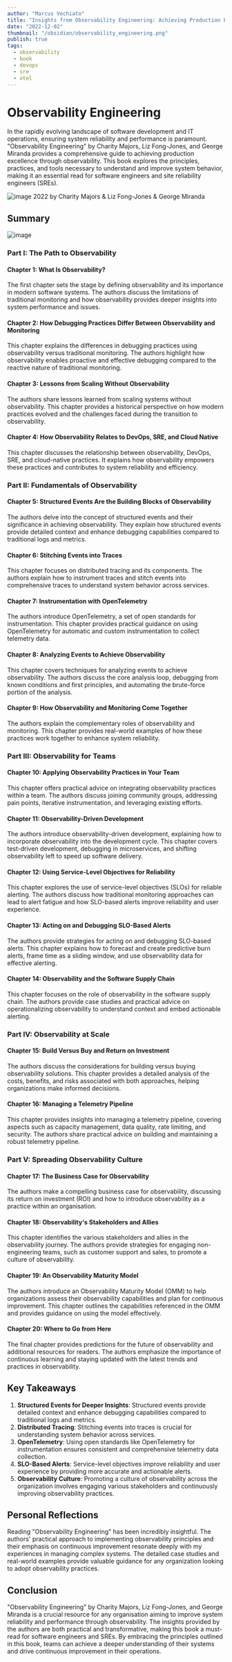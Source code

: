 ```yaml
---
author: "Marcus Vechiato"
title: "Insights from Observability Engineering: Achieving Production Excellence"
date: "2022-12-02"
thumbnail: "/obsidian/observability_engineering.png"
publish: true
tags: 
  - observability
  - book
  - devops
  - sre
  - otel
--- 
```

# **Observability Engineering**

In the rapidly evolving landscape of software development and IT operations, ensuring system reliability and performance is paramount. "Observability Engineering" by Charity Majors, Liz Fong-Jones, and George Miranda provides a comprehensive guide to achieving production excellence through observability. This book explores the principles, practices, and tools necessary to understand and improve system behavior, making it an essential read for software engineers and site reliability engineers (SREs).

![image](/obsidian/observability_engineering.png)
2022 by Charity Majors & Liz Fong-Jones & George Miranda

## **Summary**
![image](/obsidian/mindmap_observability_eng.png)
### **Part I: The Path to Observability**

#### **Chapter 1: What Is Observability?**
The first chapter sets the stage by defining observability and its importance in modern software systems. The authors discuss the limitations of traditional monitoring and how observability provides deeper insights into system performance and issues.

#### **Chapter 2: How Debugging Practices Differ Between Observability and Monitoring**
This chapter explains the differences in debugging practices using observability versus traditional monitoring. The authors highlight how observability enables proactive and effective debugging compared to the reactive nature of traditional monitoring.

#### **Chapter 3: Lessons from Scaling Without Observability**
The authors share lessons learned from scaling systems without observability. This chapter provides a historical perspective on how modern practices evolved and the challenges faced during the transition to observability.

#### **Chapter 4: How Observability Relates to DevOps, SRE, and Cloud Native**
This chapter discusses the relationship between observability, DevOps, SRE, and cloud-native practices. It explains how observability empowers these practices and contributes to system reliability and efficiency.

### **Part II: Fundamentals of Observability**

#### **Chapter 5: Structured Events Are the Building Blocks of Observability**
The authors delve into the concept of structured events and their significance in achieving observability. They explain how structured events provide detailed context and enhance debugging capabilities compared to traditional logs and metrics.

#### **Chapter 6: Stitching Events into Traces**
This chapter focuses on distributed tracing and its components. The authors explain how to instrument traces and stitch events into comprehensive traces to understand system behavior across services.

#### **Chapter 7: Instrumentation with OpenTelemetry**
The authors introduce OpenTelemetry, a set of open standards for instrumentation. This chapter provides practical guidance on using OpenTelemetry for automatic and custom instrumentation to collect telemetry data.

#### **Chapter 8: Analyzing Events to Achieve Observability**
This chapter covers techniques for analyzing events to achieve observability. The authors discuss the core analysis loop, debugging from known conditions and first principles, and automating the brute-force portion of the analysis.

#### **Chapter 9: How Observability and Monitoring Come Together**
The authors explain the complementary roles of observability and monitoring. This chapter provides real-world examples of how these practices work together to enhance system reliability.

### **Part III: Observability for Teams**

#### **Chapter 10: Applying Observability Practices in Your Team**
This chapter offers practical advice on integrating observability practices within a team. The authors discuss joining community groups, addressing pain points, iterative instrumentation, and leveraging existing efforts.

#### **Chapter 11: Observability-Driven Development**
The authors introduce observability-driven development, explaining how to incorporate observability into the development cycle. This chapter covers test-driven development, debugging in microservices, and shifting observability left to speed up software delivery.

#### **Chapter 12: Using Service-Level Objectives for Reliability**
This chapter explores the use of service-level objectives (SLOs) for reliable alerting. The authors discuss how traditional monitoring approaches can lead to alert fatigue and how SLO-based alerts improve reliability and user experience.

#### **Chapter 13: Acting on and Debugging SLO-Based Alerts**
The authors provide strategies for acting on and debugging SLO-based alerts. This chapter explains how to forecast and create predictive burn alerts, frame time as a sliding window, and use observability data for effective alerting.

#### **Chapter 14: Observability and the Software Supply Chain**
This chapter focuses on the role of observability in the software supply chain. The authors provide case studies and practical advice on operationalizing observability to understand context and embed actionable alerting.

### **Part IV: Observability at Scale**

#### **Chapter 15: Build Versus Buy and Return on Investment**
The authors discuss the considerations for building versus buying observability solutions. This chapter provides a detailed analysis of the costs, benefits, and risks associated with both approaches, helping organizations make informed decisions.

#### **Chapter 16: Managing a Telemetry Pipeline**
This chapter provides insights into managing a telemetry pipeline, covering aspects such as capacity management, data quality, rate limiting, and security. The authors share practical advice on building and maintaining a robust telemetry pipeline.

### **Part V: Spreading Observability Culture**

#### **Chapter 17: The Business Case for Observability**
The authors make a compelling business case for observability, discussing its return on investment (ROI) and how to introduce observability as a practice within an organisation.

#### **Chapter 18: Observability's Stakeholders and Allies**
This chapter identifies the various stakeholders and allies in the observability journey. The authors provide strategies for engaging non-engineering teams, such as customer support and sales, to promote a culture of observability.

#### **Chapter 19: An Observability Maturity Model**
The authors introduce an Observability Maturity Model (OMM) to help organizations assess their observability capabilities and plan for continuous improvement. This chapter outlines the capabilities referenced in the OMM and provides guidance on using the model effectively.

#### **Chapter 20: Where to Go from Here**
The final chapter provides predictions for the future of observability and additional resources for readers. The authors emphasize the importance of continuous learning and staying updated with the latest trends and practices in observability.

## **Key Takeaways**

1. **Structured Events for Deeper Insights**: Structured events provide detailed context and enhance debugging capabilities compared to traditional logs and metrics.
2. **Distributed Tracing**: Stitching events into traces is crucial for understanding system behavior across services.
3. **OpenTelemetry**: Using open standards like OpenTelemetry for instrumentation ensures consistent and comprehensive telemetry data collection.
4. **SLO-Based Alerts**: Service-level objectives improve reliability and user experience by providing more accurate and actionable alerts.
5. **Observability Culture**: Promoting a culture of observability across the organization involves engaging various stakeholders and continuously improving observability practices.

## **Personal Reflections**

Reading "Observability Engineering" has been incredibly insightful. The authors' practical approach to implementing observability principles and their emphasis on continuous improvement resonate deeply with my experiences in managing complex systems. The detailed case studies and real-world examples provide valuable guidance for any organization looking to adopt observability practices.

## **Conclusion**

"Observability Engineering" by Charity Majors, Liz Fong-Jones, and George Miranda is a crucial resource for any organisation aiming to improve system reliability and performance through observability. The insights provided by the authors are both practical and transformative, making this book a must-read for software engineers and SREs. By embracing the principles outlined in this book, teams can achieve a deeper understanding of their systems and drive continuous improvement in their operations.

